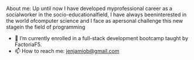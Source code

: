 About me:
Up until now I have developed myprofessional career as a socialworker in the socio-educationalfield, I have always beeninterested in the world ofcomputer science and I face as apersonal challenge this new stagein the field of programming

- 🌱 I’m currently enrolled in a full-stack development bootcamp taught by FactoriaF5.
- 📫 How to reach me: jenjamiob@gmail.com


